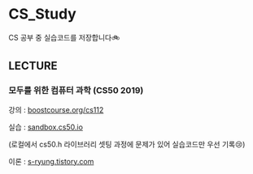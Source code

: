 # CS_Study

CS 공부 중 실습코드를 저장합니다🚲

## LECTURE

### 모두를 위한 컴퓨터 과학 (CS50 2019)

강의 : [boostcourse.org/cs112](www.boostcourse.org/cs112)

실습 : [sandbox.cs50.io](https://sandbox.cs50.io/)

(로컬에서 cs50.h 라이브러리 셋팅 과정에 문제가 있어 실습코드만 우선 기록😢)

이론 : [s-ryung.tistory.com](https://s-ryung.tistory.com/tag/%EB%AA%A8%EB%91%90%EB%A5%BC%EC%9C%84%ED%95%9C%EC%BB%B4%ED%93%A8%ED%84%B0%EA%B3%BC%ED%95%99)

